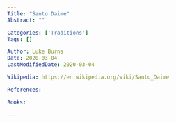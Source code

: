 ```yaml
---
Title: "Santo Daime"
Abstract: ""

Categories: ['Traditions']
Tags: []

Author: Luke Burns
Date: 2020-03-04
LastModifiedDate: 2020-03-04

Wikipedia: https://en.wikipedia.org/wiki/Santo_Daime

References:

Books:

---
```


